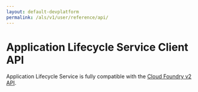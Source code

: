 ```yaml
---
layout: default-devplatform
permalink: /als/v1/user/reference/api/
---
```


Application Lifecycle Service Client API[](#helion-client-api "Permalink to this headline")
=========================================================================

Application Lifecycle Service is fully compatible with the [Cloud Foundry v2
API](/als/v1/user/reference/api/).

